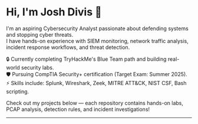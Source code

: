 # Hi, I'm Josh Divis 👋

I'm an aspiring Cybersecurity Analyst passionate about defending systems and stopping cyber threats.  
I have hands-on experience with SIEM monitoring, network traffic analysis, incident response workflows, and threat detection.

🔒 Currently completing TryHackMe's Blue Team path and building real-world security labs.  
🛡️ Pursuing CompTIA Security+ certification (Target Exam: Summer 2025).  
⚡ Skills include: Splunk, Wireshark, Zeek, MITRE ATT&CK, NIST CSF, Bash scripting.

Check out my projects below — each repository contains hands-on labs, PCAP analysis, detection rules, and incident investigations!

---
